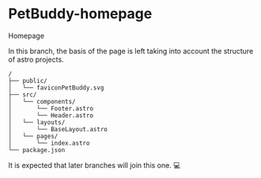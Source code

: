 # PetBuddy-homepage
Homepage

In this branch, the basis of the page is left taking into account the structure of astro projects.

```text
/
├── public/
│   └── faviconPetBuddy.svg
├── src/
│   └── components/
│       └── Footer.astro
│       └── Header.astro
│   └── layouts/
│       └── BaseLayout.astro
│   └── pages/
│       └── index.astro
└── package.json
```

It is expected that later branches will join this one. 💻

